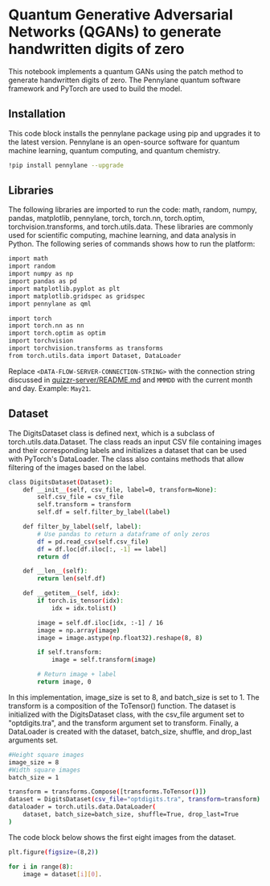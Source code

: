 # Quantum Generative Adversarial Networks (QGANs) to generate handwritten digits of zero

This notebook implements a quantum GANs using the patch method to generate handwritten digits of zero. The Pennylane quantum software framework and PyTorch are used to build the model.

## Installation

This code block installs the pennylane package using pip and upgrades it to the latest version. Pennylane is an open-source software for quantum machine learning, quantum computing, and quantum chemistry.
```bash
!pip install pennylane --upgrade
```

## Libraries

The following libraries are imported to run the code: math, random, numpy, pandas, matplotlib, pennylane, torch, torch.nn, torch.optim, torchvision.transforms, and torch.utils.data. These libraries are commonly used for scientific computing, machine learning, and data analysis in Python.
The following series of commands shows how to run the platform:
```bash
import math
import random
import numpy as np
import pandas as pd
import matplotlib.pyplot as plt
import matplotlib.gridspec as gridspec
import pennylane as qml

import torch
import torch.nn as nn
import torch.optim as optim
import torchvision
import torchvision.transforms as transforms
from torch.utils.data import Dataset, DataLoader
```
Replace `<DATA-FLOW-SERVER-CONNECTION-STRING>` with the connection string discussed in [quizzr-server/README.md](quizzr-server/README.md) and `MMMDD` with the current month and day. Example: `May21`.

## Dataset

The DigitsDataset class is defined next, which is a subclass of torch.utils.data.Dataset. The class reads an input CSV file containing images and their corresponding labels and initializes a dataset that can be used with PyTorch's DataLoader. The class also contains methods that allow filtering of the images based on the label.
```bash
class DigitsDataset(Dataset):
    def __init__(self, csv_file, label=0, transform=None):
        self.csv_file = csv_file
        self.transform = transform
        self.df = self.filter_by_label(label)

    def filter_by_label(self, label):
        # Use pandas to return a dataframe of only zeros
        df = pd.read_csv(self.csv_file)
        df = df.loc[df.iloc[:, -1] == label]
        return df

    def __len__(self):
        return len(self.df)

    def __getitem__(self, idx):
        if torch.is_tensor(idx):
            idx = idx.tolist()

        image = self.df.iloc[idx, :-1] / 16
        image = np.array(image)
        image = image.astype(np.float32).reshape(8, 8)

        if self.transform:
            image = self.transform(image)

        # Return image + label
        return image, 0
```
In this implementation, image_size is set to 8, and batch_size is set to 1. The transform is a composition of the ToTensor() function. The dataset is initialized with the DigitsDataset class, with the csv_file argument set to "optdigits.tra", and the transform argument set to transform. Finally, a DataLoader is created with the dataset, batch_size, shuffle, and drop_last arguments set.
```bash
#Height square images
image_size = 8  
#Width square images
batch_size = 1

transform = transforms.Compose([transforms.ToTensor()])
dataset = DigitsDataset(csv_file="optdigits.tra", transform=transform)
dataloader = torch.utils.data.DataLoader(
    dataset, batch_size=batch_size, shuffle=True, drop_last=True
)
```
The code block below shows the first eight images from the dataset.
```bash
plt.figure(figsize=(8,2))

for i in range(8):
    image = dataset[i][0].
```